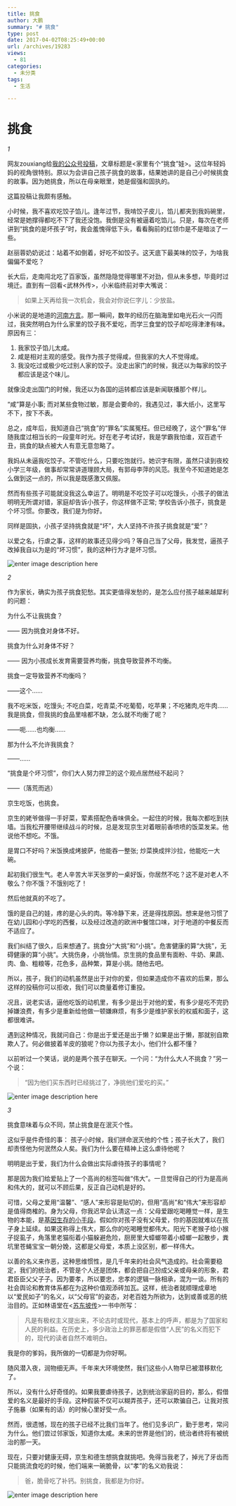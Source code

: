 ```yaml
---
title: 挑食
author: 大鹏
summary: "# 挑食"
type: post
date: 2017-04-02T08:25:49+00:00
url: /archives/19283
views:
  - 81
categories:
  - 未分类
tags:
  - 生活

---
```

# 挑食

_1_

网友zouxiang给[我的公众号投稿][1]，文章标题是<家里有个“挑食”娃>。这位年轻妈妈的视角很特别。原以为会讲自己孩子挑食的故事，结果她讲的是自己小时候挑食的故事。因为她挑食，所以在母亲眼里，她是倔强和固执的。

这篇投稿让我颇有感触。

小时候，我不喜欢吃饺子馅儿。逢年过节，我啃饺子皮儿，馅儿都夹到我妈碗里，经常是她撑得都吃不下了我还没饱。我倒是没有被逼着吃馅儿。只是，每次在老师讲到“挑食的是坏孩子”时，我会羞愧得低下头，看看胸前的红领巾是不是暗淡了一些。

赵丽蓉奶奶说过：站着不如倒着，好吃不如饺子。这天底下最美味的饺子，为啥我偏偏不爱吃？

长大后，走南闯北吃了百家饭，虽然隐隐觉得哪里不对劲，但从未多想，毕竟时过境迁。直到有一回看<武林外传>，小米临终前对李大嘴说：

> 如果上天再给我一次机会，我会对你说仨字儿：少放盐。

小米说的是地道的[河南方言][2]。那一瞬间，数年的经历在脑海里如电光石火一闪而过，我突然明白为什么家里的饺子我不爱吃，而学三食堂的饺子却吃得津津有味。原因有三：

  1. 我家饺子馅儿太咸。
  2. 咸是相对主观的感受。我作为孩子觉得咸，但我家的大人不觉得咸。
  3. 我没吃过或极少吃过别人家的饺子。没走出家门的时候，我还以为每家的饺子都应该是这个味儿。

就像没走出国门的时候，我还以为各国的运转都应该是新闻联播那个样儿。

“咸”算是小事; 而对某些食物过敏，那是会要命的，我遇见过，事大纸小，这里写不下，按下不表。

总之，成年后，我知道自己“挑食”的“罪名”实属冤枉。但已经晚了，这个“罪名”伴随我度过相当长的一段童年时光。好在老子考试好，我是学霸我怕谁，双百遮千丑，挑食的缺点被大人有意无意忽略了。

我妈从未逼我吃饺子。不管吃什么，只要吃饱就行。她识字有限，虽然只读到夜校小学三年级，做事却常常讲道理顾大局，有郭母李萍的风范。我至今不知道她是怎么做到这一点的，所以我是既感激又佩服。

然而有些孩子可能就没我这么幸运了。明明是不吃饺子可以吃馒头，小孩子的做法明明无所谓对错，家庭却告诉小孩子，你这样做不正常; 学校告诉小孩子，挑食是个坏习惯。你要改，我们是为你好。

同样是固执，小孩子坚持挑食就是“坏”，大人坚持不许孩子挑食就是“爱”？

以爱之名，行虐之事，这样的故事还见得少吗？等自己当了父母，我发觉，逼孩子改掉我自以为是的“坏习惯”，我的这种行为才是坏习惯。

![enter image description here][3]

_2_

作为家长，确实为孩子挑食犯愁。其实更值得发愁的，是怎么应付孩子越来越犀利的问题：

为什么不让我挑食？

—— 因为挑食对身体不好。

挑食为什么对身体不好？

—— 因为小孩成长发育需要营养均衡，挑食导致营养不均衡。

挑食一定导致营养不均衡吗？

——这个……

我不吃米饭，吃馒头; 不吃白菜，吃青菜;不吃葡萄，吃苹果；不吃猪肉,吃牛肉……我是挑食，但我挑的食品里啥都不缺，怎么就不均衡了呢？

——呃……也均衡……

那为什么不允许我挑食？

——……

“挑食是个坏习惯”，你们大人努力捍卫的这个观点居然经不起问？

——（落荒而逃）

京生吃饭，也挑食。

京生的姥爷做得一手好菜，荤素搭配色香味俱全。一起住的时候，我每次都吃到扶墙。当我松开腰带继续战斗的时候，总是发现京生对着眼前香喷喷的饭菜发呆。他说他不想吃。不饿。

是胃口不好吗？米饭换成烤披萨，他能吞一整张; 炒菜换成拌沙拉，他能吃一大碗。

起初我们很生气。老人辛苦大半天张罗的一桌好饭，你居然不吃？这不是对老人不敬么？你不饿？不饿别吃了！

然后他就真的不吃了。

饿的是自己的娃，疼的是心头的肉。等冷静下来，还是得找原因。想来是他习惯了在幼儿园和小学吃的西餐，以及经过改造的欧洲中餐馆口味，对于地道的中餐反而不适应了。

我们纠结了很久，后来想通了。挑食分“大挑”和“小挑”。危害健康的算“大挑”，无碍健康的算“小挑”。大挑伤身，小挑怡情。京生挑的食品里有面粉、牛奶、果蔬、肉、鱼、粗粮等，花色多，品种繁，算是小挑。随他去吧。

所以，孩子，我们的动机虽然是出于对你的爱，但如果造成你不喜欢的后果，那么这样的投稿你可以拒收，我们可以商量着修订重投。

况且，说老实话，逼他吃饭的动机里，有多少是出于对他的爱，有多少是吃不完扔掉嫌浪费，有多少是重新给他做一顿嫌麻烦，有多少是维护家长的权威和面子，这都很难讲。

遇到这种情况，我就问自己：你是出于爱还是出于懒？如果是出于懒，那就别自欺欺人了。何必做披着羊皮的狼呢？你以为孩子太小，他们什么都不懂？

以前听过一个笑话，说的是两个孩子在聊天。一个问：“为什么大人不挑食？”另一个说：

> “因为他们买东西时已经挑过了，净挑他们爱吃的买。”

![enter image description here][4]

_3_

挑食意味着与众不同，禁止挑食是在泯灭个性。

这似乎是件奇怪的事： 孩子小时候，我们拼命泯灭他的个性；孩子长大了，我们却责怪他为何泯然众人矣。我们为什么要在精神上这么虐待他呢？

明明是出于爱，我们为什么会做出实际虐待孩子的事情呢？

那是因为我们给爱贴上了一个高尚的标签叫做“伟大”。一旦觉得自己的行为是高尚和伟大的，就可以不顾后果，反正自己动机是好的。

可惜，父母之爱用“温馨”、“感人”来形容是贴切的，但用“高尚”和“伟大”来形容却是值得商榷的。身为父母，你我迟早会认清这一点：父母爱跟吃喝睡觉一样，是生物的本能，是[基因生存的小手段][5]。假如你对孩子没有父母爱，你的基因就难以在孩子身上延续。如果这称得上伟大，那么你的吃喝睡觉都伟大。阳光下老猴子给小猴子捉虱子，角落里老猫衔着小猫躲避危险，厨房里大蟑螂带着小蟑螂一起散步，粪坑里苍蝇宝宝一朝分娩，这都是父母爱，本质上没区别，都一样伟大。

以善的名义来作恶，这种思维惯性，是几千年来的社会风气造成的。社会需要稳定，我们的统治者，不管是个人还是团体，都会把自己扮成父亲或母亲的形象，君君臣臣父父子子。因为要孝，所以要忠，忠孝的逻辑一脉相承，混为一谈。所有的社会舆论和教育体系都在为这种价值观添砖加瓦。这样，统治者就顺理成章地以“爱民如子”的名义，以“父母官”的姿态，对老百姓为所欲为，达到或善或恶的统治目的。正如林语堂在<[苏东坡传][6]>一书中所写：

> 凡是有极权主义提出来，不论古时或现代，基本上的呼声，都是为了国家和人民的利益。在历史上，多少政治上的罪恶都是假借“人民”的名义而犯下的，现代的读者自然不难明白。

我是你的爹妈，我所做的一切都是为你好啊。

随风潜入夜，润物细无声。千年来大环境使然，我们这些小人物早已被潜移默化了。

所以，没有什么好奇怪的。如果我要虐待孩子，达到统治家庭的目的，那么，假借爱的名义是最好的手段。这种假装不仅可以糊弄孩子，还可以欺骗自己，让我对孩子施暴（如果有的话）的时候心里好受一点。

然而，很遗憾，现在的孩子已经不比我们当年了。他们见多识广，勤于思考，常问为什么。他们尝过邻家饭，知道你太咸。未来的世界是他们的，统治者终将有被统治的那一天。

现在，只要对健康无碍，京生和德生想挑食就挑吧。免得当我老了，掉光了牙齿而只能挑流食吃的时候，他们端来一碗脆骨，以“孝”的名义劝我说：

> 爸，脆骨吃了补钙。别挑食，我都是为你好。

![enter image description here][7]

 [1]: http://pzhao.org/archives/19276
 [2]: http://pzhao.org/archives/17510
 [3]: http://www.slate.com/content/dam/slate/articles/double_x/the_kids/2012/12/121218_KIDS_PickyEaters_border.jpg.CROP.original-original.jpg
 [4]: http://wholesometummiesblog.com/wp-content/uploads/2014/09/Picky-Eater.jpg
 [5]: http://pzhao.org/archives/19023
 [6]: http://pzhao.org/archives/17477
 [7]: https://i0.wp.com/www.lancescurv.com/wp-content/uploads/2013/04/Toothless-Old-Man-e1364888400419.jpg?resize=525,353

